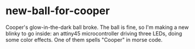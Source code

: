 # new-ball-for-cooper

Cooper's glow-in-the-dark ball broke. The ball is fine, so I'm making a new blinky to go inside: an attiny45 microcontroller driving three LEDs, doing some color effects. One of them spells "Cooper" in morse code.
